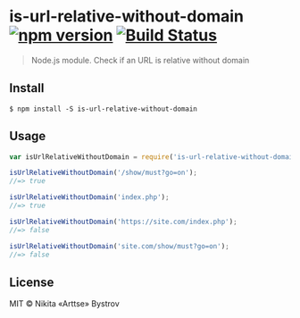 # is-url-relative-without-domain [![npm version](https://badge.fury.io/js/is-url-relative-without-domain.svg)](https://www.npmjs.com/package/is-url-relative-without-domain) [![Build Status](https://travis-ci.org/Arttse/node.is-url-relative-without-domain.svg?branch=master)](https://travis-ci.org/Arttse/node.is-url-relative-without-domain)

> Node.js module. Check if an URL is relative without domain


## Install

```
$ npm install -S is-url-relative-without-domain
```


## Usage

```js
var isUrlRelativeWithoutDomain = require('is-url-relative-without-domain');

isUrlRelativeWithoutDomain('/show/must?go=on');
//=> true

isUrlRelativeWithoutDomain('index.php');
//=> true

isUrlRelativeWithoutDomain('https://site.com/index.php');
//=> false

isUrlRelativeWithoutDomain('site.com/show/must?go=on');
//=> false
```


## License

MIT © Nikita «Arttse» Bystrov